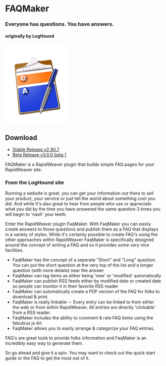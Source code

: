# FAQMaker
### Everyone has questions. You have answers.
#### originally by LogHound

![FAQMaker Icon](https://raw.githubusercontent.com/yourhead/faqmaker/master/assets/icon_256.png)

## Download
 - [Stable Release v2.90.7](https://github.com/yourhead/faqmaker/raw/v2.90.7/downloads/faqmaker_latest_rw6.zip)
 - [Beta Release v3.0.0 beta 1](https://github.com/yourhead/faqmaker/raw/v3.0.0b1/downloads/FaqMaker_3.0.0b1_1042.zip)

FAQMaker is a RapidWeaver plugin that builds simple FAQ pages for your RapidWeaver site.

### From the LogHound site

Running a website is great, you can get your information out there to sell your product, your service or just tell the world about something cool you did.  And while it's also great to hear from people who use or appreciate what you did by the time you have answered the same question 3 times you will begin to 'nash' your teeth.

Enter the RapidWeaver plugin FaqMaker.  With FaqMaker you can easily create answers to those questions and publish them as a FAQ that displays in a variety of styles.   While it's certainly possible to create FAQ's using the other approaches within RapidWeaver FaqMaker is specifically designed around the concept of writing a FAQ and so it provides some very nice facilities.

 - FaqMaker has the concept of a seperate "Short" and "Long" question.  You can put the short question at the very top of the list and a longer question (with more details) near the answer
 - FaqMaker can tag items as either being 'new' or 'modified' automatically
 - FaqMaker can publish RSS feeds either by modified date or created date so people can monitor it in their favorite RSS reader
 - FaqMaker can automatically create a PDF version of the FAQ for folks to download & print.
 - FaqMaker is really linkable -- Every entry can be linked to from either the web or from within RapidWeaver. All entries are directly 'clickable' from a RSS reader.
 - FaqMaker includes the ability to comment & rate FAQ items using the fabulous js-kit
 - FaqMaker allows you to easily arrange & categorize your FAQ entries.

FAQ's are great tools to provide folks information and FaqMaker is an incredibly easy way to generate them.

So go ahead and give it a spin.  You may want to check out the quick start guide or the FAQ to get the most out of it. 
